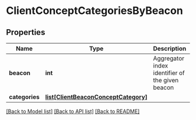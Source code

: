 # ClientConceptCategoriesByBeacon

## Properties
Name | Type | Description | Notes
------------ | ------------- | ------------- | -------------
**beacon** | **int** | Aggregator index identifier of the given beacon  | [optional] 
**categories** | [**list[ClientBeaconConceptCategory]**](ClientBeaconConceptCategory.md) |  | [optional] 

[[Back to Model list]](../README.md#documentation-for-models) [[Back to API list]](../README.md#documentation-for-api-endpoints) [[Back to README]](../README.md)


